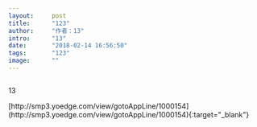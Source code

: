 ```yaml
---
layout:     post
title:      "123"
author:     "作者：13"
intro:      "13"
date:       "2018-02-14 16:56:50"
tags:       "123"
image:      ""
---
```

<div style="text-align: center">
<p><img src=""/></p>
</div>
<p class="post-meta">
<span>13</span>
</p>
[http://smp3.yoedge.com/view/gotoAppLine/1000154](http://smp3.yoedge.com/view/gotoAppLine/1000154){:target="_blank"}


